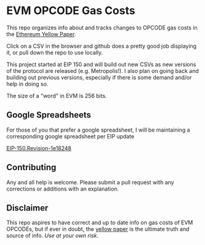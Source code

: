 # EVM OPCODE Gas Costs

This repo organizes info about and tracks changes to OPCODE gas costs in the [Ethereum Yellow Paper](https://github.com/ethereum/yellowpaper).

Click on a CSV in the browser and github does a pretty good job displaying it, or pull down the repo to use locally.

This project started at EIP 150 and will build out new CSVs as new versions of the protocol are released (e.g. Metropolis!). I also plan on going back and building out previous versions, especially if there is some demand and/or help in doing so.

The size of a "word" in EVM is 256 bits.

## Google Spreadsheets

For those of you that prefer a google spreadsheet, I will be maintaining a corresponding google spreadsheet per EIP update

[EIP-150.Revision-1e18248](https://docs.google.com/spreadsheets/d/1n6mRqkBz3iWcOlRem_mO09GtSKEKrAsfO7Frgx18pNU/edit#gid=0)

## Contributing

Any and all help is welcome. Please submit a pull request with any corrections or additions with an explanation.

## Disclaimer

This repo aspires to have correct and up to date info on gas costs of EVM OPCODEs, but if ever in doubt, the [yellow paper](https://github.com/ethereum/yellowpaper) is the ultimate truth and source of info. *Use at your own risk*.
